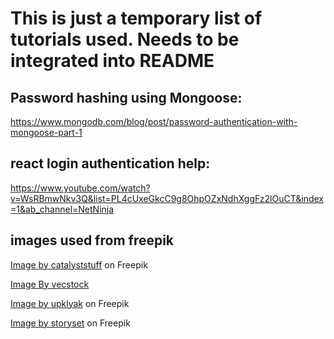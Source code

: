 # This is just a temporary list of tutorials used. Needs to be integrated into README

## Password hashing using Mongoose:
https://www.mongodb.com/blog/post/password-authentication-with-mongoose-part-1

## react login authentication help:
https://www.youtube.com/watch?v=WsRBmwNkv3Q&list=PL4cUxeGkcC9g8OhpOZxNdhXggFz2lOuCT&index=1&ab_channel=NetNinja

## images used from freepik
<a href="https://www.freepik.com/free-vector/arcade-machine-game-cartoon-vector-icon-illustration-holiday-technology-icon-isolated-premium-flat_38892890.htm#query=arcade&position=0&from_view=search&track=sph&uuid=a6493d6e-2272-4573-ab78-181181b3ef0d">Image by catalyststuff</a> on Freepik

<a href="https://www.freepik.com/free-ai-image/illuminated-dashboard-controls-technology-speed-motion-generated-by-ai_41668417.htm#fromView=search&term=realistic+arcade+room&page=1&position=32&track=ais_ai_generated&regularType=ai">Image By vecstock</a>

<a href="https://www.freepik.com/free-vector/square-buttons-with-chocolate-hard-sugar-candies-fruit-drops-lollipop-cake-bonbon-vector-cartoon-set-sweet-food-icons-caramel-christmas-candy-cane-confectionery_24417276.htm#query=candy%20crush&position=1&from_view=search&track=ais&uuid=1d38956e-1c85-46be-81b3-37911d150964">Image by upklyak</a> on Freepik

<a href="https://www.freepik.com/free-vector/arcade-machine-concept-illustration_16479925.htm#query=cartoon%20playing%20arcade&position=39&from_view=search&track=ais&uuid=4fce0896-cd93-4385-b430-9cf37fac3dca">Image by storyset</a> on Freepik
